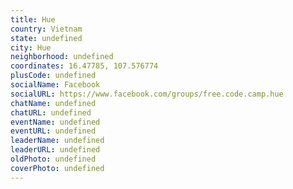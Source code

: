 ```yaml
---
title: Hue
country: Vietnam
state: undefined
city: Hue
neighborhood: undefined
coordinates: 16.47785, 107.576774
plusCode: undefined
socialName: Facebook
socialURL: https://www.facebook.com/groups/free.code.camp.hue
chatName: undefined
chatURL: undefined
eventName: undefined
eventURL: undefined
leaderName: undefined
leaderURL: undefined
oldPhoto: undefined
coverPhoto: undefined
---
```

